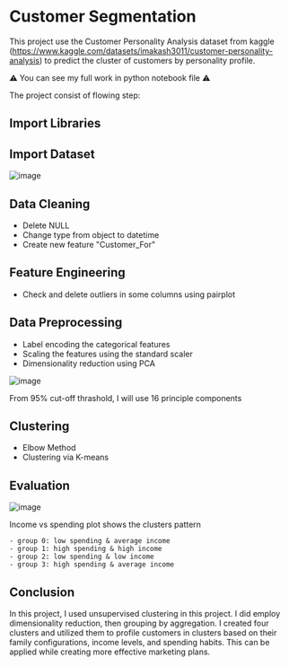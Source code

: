 # Customer Segmentation

This project use the Customer Personality Analysis dataset from kaggle (https://www.kaggle.com/datasets/imakash3011/customer-personality-analysis) to predict the cluster of customers by personality profile. 

:warning: You can see my full work in python notebook file :warning:

The project consist of flowing step:

## Import Libraries
## Import Dataset

![image](https://user-images.githubusercontent.com/85028821/233956793-d0ae4f37-65a9-4450-b04d-2b4607723505.png)

## Data Cleaning
  - Delete NULL
  - Change type from object to datetime
  - Create new feature "Customer_For"
## Feature Engineering
  - Check and delete outliers in some columns using pairplot
## Data Preprocessing
  - Label encoding the categorical features
  - Scaling the features using the standard scaler
  - Dimensionality reduction using PCA

![image](https://user-images.githubusercontent.com/85028821/233956965-cbdddb6f-d0ed-4502-9680-96da9af1b7ee.png)

From 95% cut-off thrashold, I will use 16 principle components

## Clustering
  - Elbow Method
  - Clustering via K-means
## Evaluation

![image](https://user-images.githubusercontent.com/85028821/233956257-b1a6bf1d-cc99-428a-bda1-4f89d2644077.png)

Income vs spending plot shows the clusters pattern

    - group 0: low spending & average income
    - group 1: high spending & high income
    - group 2: low spending & low income
    - group 3: high spending & average income

## Conclusion

In this project, I used unsupervised clustering in this project. I did employ dimensionality reduction, then grouping by aggregation. I created four clusters and utilized them to profile customers in clusters based on their family configurations, income levels, and spending habits. This can be applied while creating more effective marketing plans.
